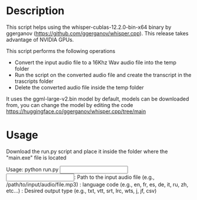 # Description
This script helps using the whisper-cublas-12.2.0-bin-x64 binary by ggerganov (https://github.com/ggerganov/whisper.cpp).
This release takes advantage of NVIDIA GPUs.

This script performs the following operations
- Convert the input audio file to a 16Khz Wav audio file into the temp folder
- Run the script on the converted audio file and create the transcript in the trascripts folder
- Delete the converted audio file inside the temp folder

It uses the ggml-large-v2.bin model by default, models can be downloaded from, you can change the model by editing the code
https://huggingface.co/ggerganov/whisper.cpp/tree/main

# Usage
Download the run.py script and place it inside the folder where the "main.exe" file is located

Usage: python run.py <input audio file> <language code> <output type>
<input audio file>: Path to the input audio file (e.g., /path/to/input/audio/file.mp3)
<language code>: language code (e.g., en, fr, es, de, it, ru, zh, etc...)
<output type>: Desired output type (e.g., txt, vtt, srt, lrc, wts, j, jf, csv)
